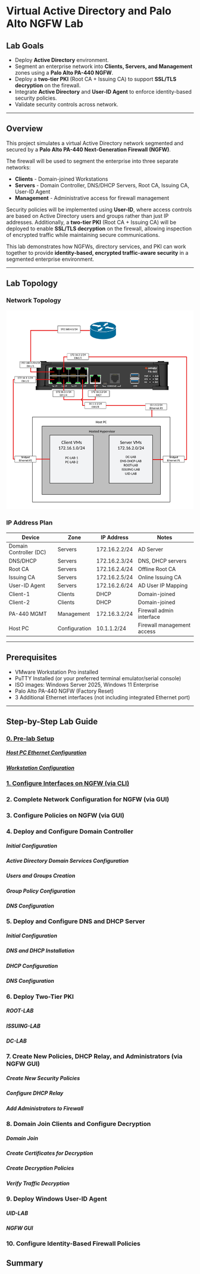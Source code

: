# Virtual Active Directory and Palo Alto NGFW Lab

## Lab Goals
- Deploy **Active Directory** environment.
- Segment an enterprise network into **Clients, Servers, and Management** zones using a **Palo Alto PA-440 NGFW**.
- Deploy a **two-tier PKI** (Root CA + Issuing CA) to support **SSL/TLS decryption** on the firewall.
- Integrate **Active Directory** and **User-ID Agent** to enforce identity-based security policies.
- Validate security controls across network.
---
## Overview
This project simulates a virtual Active Directory network segmented and secured by a **Palo Alto PA-440 Next-Generation Firewall (NGFW)**.

The firewall will be used to segment the enterprise into three separate networks:
- **Clients** - Domain-joined Workstations
- **Servers** - Domain Controller, DNS/DHCP Servers, Root CA, Issuing CA, User-ID Agent
- **Management** - Administrative access for firewall management

Security policies will be implemented using **User-ID**, where access controls are based on Active Directory users and groups rather than just IP addresses. Additionally, a **two-tier PKI** (Root CA + Issuing CA) will be deployed to enable **SSL/TLS decryption** on the firewall, allowing inspection of encrypted traffic while maintaining secure communications.

This lab demonstrates how NGFWs, directory services, and PKI can work together to provide **identity-based, encrypted traffic-aware security** in a segmented enterprise environment.

---
## Lab Topology

### Network Topology
![](screenshots/adpalab-98.png)
### IP Address Plan
| Device                 | Zone          | IP Address    | Notes                      |
| ---------------------- | ------------- | ------------- | -------------------------- |
| Domain Controller (DC) | Servers       | 172.16.2.2/24 | AD Server                  |
| DNS/DHCP               | Servers       | 172.16.2.3/24 | DNS, DHCP servers          |
| Root CA                | Servers       | 172.16.2.4/24 | Offline Root CA            |
| Issuing CA             | Servers       | 172.16.2.5/24 | Online Issuing CA          |
| User-ID Agent          | Servers       | 172.16.2.6/24 | AD User IP Mapping         |
| Client-1               | Clients       | DHCP          | Domain-joined              |
| Client-2               | Clients       | DHCP          | Domain-joined              |
| PA-440 MGMT            | Management    | 172.16.3.2/24 | Firewall admin interface   |
| Host PC                | Configuration | 10.1.1.2/24   | Firewall management access |

---
## Prerequisites
- VMware Workstation Pro installed
- PuTTY Installed (or your preferred terminal emulator/serial console)
- ISO images: Windows Server 2025, Windows 11 Enterprise  
- Palo Alto PA-440 NGFW (Factory Reset)
- 3 Additional Ethernet interfaces (not including integrated Ethernet port)
---
## Step-by-Step Lab Guide
### [0. Pre-lab Setup](project-files/0-pre-lab-set-up/README.md)
##### [Host PC Ethernet Configuration](project-files/0-pre-lab-set-up/README.md#host-pc-ethernet-configuration)
##### [Workstation Configuration](project-files/0-pre-lab-set-up/README.md#workstation-configuration)
### [1. Configure Interfaces on NGFW (via CLI)](project-files/1-configure-interfaces-on-ngfw/README.md)
### 2. Complete Network Configuration for NGFW (via GUI)
### 3. Configure Policies on NGFW (via GUI)
### 4. Deploy and Configure Domain Controller
##### Initial Configuration
##### Active Directory Domain Services Configuration
##### Users and Groups Creation
##### Group Policy Configuration
##### DNS Configuration
### 5. Deploy and Configure DNS and DHCP Server
##### Initial Configuration
##### DNS and DHCP Installation
##### DHCP Configuration
##### DNS Configuration
### 6. Deploy Two-Tier PKI
##### ROOT-LAB
##### ISSUING-LAB
##### DC-LAB
### 7. Create New Policies, DHCP Relay, and Administrators (via NGFW GUI)
##### Create New Security Policies
##### Configure DHCP Relay
##### Add Administrators to Firewall
### 8. Domain Join Clients and Configure Decryption
##### Domain Join
##### Create Certificates for Decryption
##### Create Decryption Policies
##### Verify Traffic Decryption
### 9. Deploy Windows User-ID Agent
##### UID-LAB
##### NGFW GUI
### 10. Configure Identity-Based Firewall Policies
## Summary
